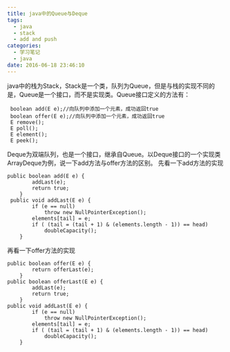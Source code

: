 ```yaml
---
title: java中的Queue与Deque
tags:
  - java
  - stack
  - add and push
categories:
  - 学习笔记
  - java
date: 2016-06-18 23:46:10
---
```


java中的栈为Stack，Stack是一个类，队列为Queue，但是与栈的实现不同的是，Queue是一个接口，而不是实现类。Queue接口定义的方法有：

	 boolean add(E e);//向队列中添加一个元素，成功返回true
	 boolean offer(E e);//向队列中添加一个元素，成功返回true
	 E remove();
	 E poll();
	 E element();
	 E peek();

Deque为双端队列，也是一个接口，继承自Queue。以Deque接口的一个实现类ArrayDeque为例，说一下add方法与offer方法的区别。
先看一下add方法的实现

	public boolean add(E e) {
	        addLast(e);
	        return true;
	    }
	 public void addLast(E e) {
	        if (e == null)
	            throw new NullPointerException();
	        elements[tail] = e;
	        if ( (tail = (tail + 1) & (elements.length - 1)) == head)
	            doubleCapacity();
	    }
再看一下offer方法的实现

	public boolean offer(E e) {
	        return offerLast(e);
	    }
	public boolean offerLast(E e) {
	        addLast(e);
	        return true;
	    }
	public void addLast(E e) {
	        if (e == null)
	            throw new NullPointerException();
	        elements[tail] = e;
	        if ( (tail = (tail + 1) & (elements.length - 1)) == head)
	            doubleCapacity();
	    }
	    